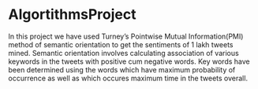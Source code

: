 # AlgortithmsProject

In this project we have used Turney’s Pointwise Mutual Information(PMI) method of semantic orientation to get the sentiments of 1 lakh tweets mined. Semantic orientation involves calculating association of various keywords in the tweets with positive cum negative words. Key words have been determined using the words which have maximum probability of occurrence as well as which occures maximum time in the tweets overall. 
